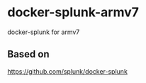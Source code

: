 # docker-splunk-armv7
docker-splunk for armv7

## Based on 
https://github.com/splunk/docker-splunk
